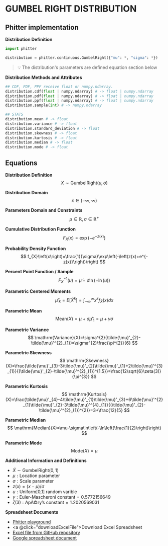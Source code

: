 # GUMBEL RIGHT DISTRIBUTION

## Phitter implementation

**Distribution Definition**

```python
import phitter

distribution = phitter.continuous.GumbelRight({"mu": *, "sigma": *})
```

> 💡 The distribution's parameters are defined equation section below

**Distribution Methods and Attributes**

```python
## CDF, PDF, PPF receive float or numpy.ndarray.
distribution.cdf(float | numpy.ndarray) # -> float | numpy.ndarray
distribution.pdf(float | numpy.ndarray) # -> float | numpy.ndarray
distribution.ppf(float | numpy.ndarray) # -> float | numpy.ndarray
distribution.sample(int) # -> numpy.ndarray

## STATS
distribution.mean # -> float
distribution.variance # -> float
distribution.standard_deviation # -> float
distribution.skewness # -> float
distribution.kurtosis # -> float
distribution.median # -> float
distribution.mode # -> float
```

## Equations

**Distribution Definition**
$$ X\sim\mathrm{GumbelRight}\left(\mu,\sigma\right) $$

**Distribution Domain**
$$ x\in\left(-\infty,\infty\right) $$

**Parameters Domain and Constraints**
$$ \mu\in\mathbb{R}, \sigma\in\mathbb{R}^{+} $$

**Cumulative Distribution Function**
$$ F_{X}\left(x\right)=\exp\left(-e^{-z(x)}\right) $$

**Probability Density Function**
$$ f_{X}\left(x\right)=\frac{1}{\sigma}\exp\left(-\left(z(x)+e^{-z(x)}\right)\right) $$

**Percent Point Function / Sample**
$$ F^{-1}_{X}\left(u\right)=\tilde{\mu}-\sigma\ln\left(-\ln\left(u\right)\right) $$

**Parametric Centered Moments**
$$ \tilde{\mu}'_{k}=E[\tilde{X}^k]=\int_{-\infty}^{\infty}x^{k}f_{\tilde{X}}\left(x\right)dx $$

**Parametric Mean**
$$ \mathrm{Mean}(X)=\mu+\sigma\tilde{\mu}'_{1}=\mu+\gamma\sigma $$

**Parametric Variance**
$$ \mathrm{Variance}(X)=\sigma^{2}(\tilde{\mu}'_{2}-\tilde{\mu}'^{2}_{1})=\sigma^{2}\frac{\pi^{2}}{6} $$

**Parametric Skewness**
$$ \mathrm{Skewness}(X)=\frac{\tilde{\mu}'_{3}-3\tilde{\mu}'_{2}\tilde{\mu}'_{1}+2\tilde{\mu}'^{3}_{1}}{(\tilde{\mu}'_{2}-\tilde{\mu}'^{2}_{1})^{1.5}}=\frac{12\sqrt{6}\zeta(3)}{\pi^{3}} $$

**Parametric Kurtosis**
$$ \mathrm{Kurtosis}(X)=\frac{\tilde{\mu}'_{4}-4\tilde{\mu}'_{1}\tilde{\mu}'_{3}+6\tilde{\mu}'^{2}_{1}\tilde{\mu}'_{2}-3\tilde{\mu}'^{4}_{1}}{(\tilde{\mu}'_{2}-\tilde{\mu}'^{2}_{1})^{2}}=3+\frac{12}{5} $$

**Parametric Median**
$$ \mathrm{Median}(X)=\mu-\sigma\ln\left(-\ln\left(\frac{1}{2}\right)\right) $$

**Parametric Mode**
$$ \mathrm{Mode}(X)=\mu $$

**Additional Information and Definitions**
- $\tilde{X}\sim\mathrm{GumbelRight}\left(0,1\right)$
- $\mu:\text{Location parameter}$
- $\sigma:\text{Scale parameter}$
- $z\left(x\right)=\left(x-\mu\right)/\sigma$
- $u:\text{Uniform[0,1] random varible}$
- $\gamma:\text{Euler-Mascheroni constant}=0.5772156649$
- $\zeta(3):\text{ApÃ©ry's constant}=1.2020569031$

**Spreadsheet Documents**

-   [Phitter playground](https://phitter.io/distributions/continuous/gumbel_right)
-   <a @click="downloadExcelFile">Download Excel Spreadsheet</a>
-   [Excel file from GitHub repository](https://github.com/phitterio/phitter-files/blob/main/continuous/gumbel_right.xlsx)
-   [Google spreadsheet document](https://docs.google.com/spreadsheets/d/1CpzfSwAdptFrI8DhV3tWRsEFd9cr6h3Jaj7t3gigims)

<script setup>
const downloadExcelFile = function() {
    const fileId = "gumbel_right";
    const url = `https://raw.githubusercontent.com/phitterio/phitter-files/main/continuous/${fileId}.xlsx`;
    const link = document.createElement("a");
    link.href = url;
    link.setAttribute("download", `${fileId}.xlsx`);
    document.body.appendChild(link);
    link.click();
    document.body.removeChild(link);
};
</script>

<style module>
a {
  cursor: pointer;
}
</style>

    